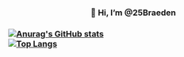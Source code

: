 <h3 align="Center">👋 Hi, I’m @25Braeden<h3>

[![Anurag's GitHub stats](https://github-readme-stats.vercel.app/api?username=25Braeden)](https://github.com/anuraghazra/github-readme-stats)<br>
[![Top Langs](https://github-readme-stats.vercel.app/api/top-langs/?username=25Braeden)](https://github.com/anuraghazra/github-readme-stats)
